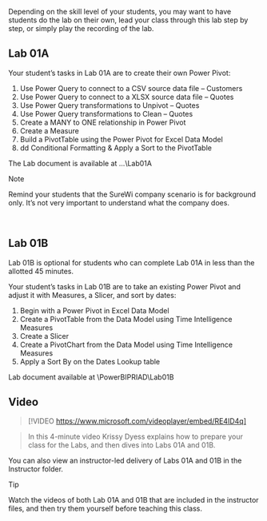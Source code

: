 Depending on the skill level of your students, you may want to have students do the lab on their own, lead your class through this lab step by step, or simply play the recording of the lab.


## Lab 01A
Your student’s tasks in Lab 01A are to create their own Power Pivot:
1. Use Power Query to connect to a CSV source data file – Customers 
1. Use Power Query to connect to a XLSX source data file – Quotes 
1. Use Power Query transformations to Unpivot – Quotes
1. Use Power Query transformations to Clean – Quotes
1. Create a MANY to ONE relationship in Power Pivot
1. Create a Measure
1. Build a PivotTable using the Power Pivot for Excel Data Model
1. dd Conditional Formatting & Apply a Sort to the PivotTable

The Lab document is available at <CourseFolder>\...\Lab01A

> [!NOTE]
> Remind your students that the SureWi company scenario is for background only. It’s not very important to understand what the company does. 

 
## Lab 01B
Lab 01B is optional for students who can complete Lab 01A in less than the allotted 45 minutes. 

Your student’s tasks in Lab 01B are to take an existing Power Pivot and adjust it with Measures, a Slicer, and sort by dates:
1.	Begin with a Power Pivot in Excel Data Model 
2.	Create a PivotTable from the Data Model using Time Intelligence Measures
3.	Create a Slicer
4.	Create a PivotChart from the Data Model using Time Intelligence Measures
5.	Apply a Sort By on the Dates Lookup table

Lab document available at <CourseFolder>\PowerBIPRIAD\Lab01B


## Video

> [!VIDEO https://www.microsoft.com/videoplayer/embed/RE4ID4q] 

> In this 4-minute video Krissy Dyess explains how to prepare your class for the Labs, and then dives into Labs 01A and 01B. 

You can also view an instructor-led delivery of Labs 01A and 01B in the Instructor folder. 

> [!TIP]
> Watch the videos of both Lab 01A and 01B that are included in the instructor files, and then try them yourself before teaching this class.
